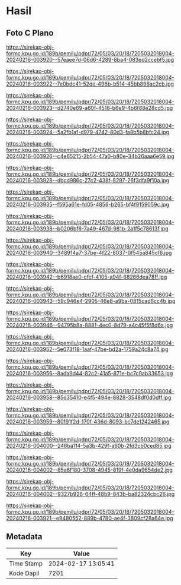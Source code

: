 # Hasil

## Foto C Plano

https://sirekap-obj-formc.kpu.go.id/189b/pemilu/pdpr/72/05/03/20/18/7205032018004-20240216-003920--57eaee7d-06d6-4289-8ba4-083ed2ccebf5.jpg

https://sirekap-obj-formc.kpu.go.id/189b/pemilu/pdpr/72/05/03/20/18/7205032018004-20240216-003922--7e0bdc41-52de-496b-b514-45bb898ac2cb.jpg

https://sirekap-obj-formc.kpu.go.id/189b/pemilu/pdpr/72/05/03/20/18/7205032018004-20240216-003923--d2740e69-a60f-4518-b6e9-4b6f88e28cd5.jpg

https://sirekap-obj-formc.kpu.go.id/189b/pemilu/pdpr/72/05/03/20/18/7205032018004-20240216-003924--5a2fb1af-d979-4742-80d3-fa8b5b8bfc24.jpg

https://sirekap-obj-formc.kpu.go.id/189b/pemilu/pdpr/72/05/03/20/18/7205032018004-20240216-003926--c4e65215-2b54-47a0-b80e-34b26aaa6e59.jpg

https://sirekap-obj-formc.kpu.go.id/189b/pemilu/pdpr/72/05/03/20/18/7205032018004-20240216-003928--dbcd986c-27c2-438f-8297-26f3dfa9f10a.jpg

https://sirekap-obj-formc.kpu.go.id/189b/pemilu/pdpr/72/05/03/20/18/7205032018004-20240216-003935--f595a61e-fd05-4856-b265-bf4f9159059c.jpg

https://sirekap-obj-formc.kpu.go.id/189b/pemilu/pdpr/72/05/03/20/18/7205032018004-20240216-003938--b0206bf6-7a49-467d-981b-2a1f5c78613f.jpg

https://sirekap-obj-formc.kpu.go.id/189b/pemilu/pdpr/72/05/03/20/18/7205032018004-20240216-003940--348914a7-37be-4f22-8037-0f545a845cf6.jpg

https://sirekap-obj-formc.kpu.go.id/189b/pemilu/pdpr/72/05/03/20/18/7205032018004-20240216-003942--b6918ae0-cfcf-4105-a94f-68266dea78ff.jpg

https://sirekap-obj-formc.kpu.go.id/189b/pemilu/pdpr/72/05/03/20/18/7205032018004-20240216-003943--59c946e4-2905-46e8-a9ba-0815cad6cc4b.jpg

https://sirekap-obj-formc.kpu.go.id/189b/pemilu/pdpr/72/05/03/20/18/7205032018004-20240216-003946--94795b8a-8881-4ec0-8d79-a4c45f5f8d6a.jpg

https://sirekap-obj-formc.kpu.go.id/189b/pemilu/pdpr/72/05/03/20/18/7205032018004-20240216-003952--5e073f18-1aaf-47be-bd2a-1759a24c8a74.jpg

https://sirekap-obj-formc.kpu.go.id/189b/pemilu/pdpr/72/05/03/20/18/7205032018004-20240216-003956--8ada9d44-82c2-41a5-871e-bc7c9ab33653.jpg

https://sirekap-obj-formc.kpu.go.id/189b/pemilu/pdpr/72/05/03/20/18/7205032018004-20240216-003958--85d35410-e4f5-494e-8828-3548df0d0dff.jpg

https://sirekap-obj-formc.kpu.go.id/189b/pemilu/pdpr/72/05/03/20/18/7205032018004-20240216-003959--80f91f2d-170f-436d-8093-bc7de1242465.jpg

https://sirekap-obj-formc.kpu.go.id/189b/pemilu/pdpr/72/05/03/20/18/7205032018004-20240216-004000--246ba114-5a3b-429f-a60b-2fd3cb0ced85.jpg

https://sirekap-obj-formc.kpu.go.id/189b/pemilu/pdpr/72/05/03/20/18/7205032018004-20240216-004002--85a6f180-3708-4945-819f-4e0da9654de2.jpg

https://sirekap-obj-formc.kpu.go.id/189b/pemilu/pdpr/72/05/03/20/18/7205032018004-20240216-004002--9327b926-64ff-48b9-843b-ba82324cbc26.jpg

https://sirekap-obj-formc.kpu.go.id/189b/pemilu/pdpr/72/05/03/20/18/7205032018004-20240216-003921--e9480552-889b-4780-ae4f-3809cf28a64e.jpg


## Metadata

| Key        | Value               |
| ---------- | ------------------- |
| Time Stamp | 2024-02-17 13:05:41 |
| Kode Dapil | 7201                |



